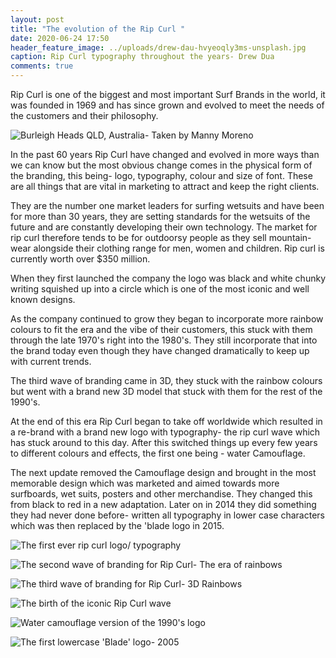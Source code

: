 ```yaml
---
layout: post
title: "The evolution of the Rip Curl "
date: 2020-06-24 17:50
header_feature_image: ../uploads/drew-dau-hvyeoqly3ms-unsplash.jpg
caption: Rip Curl typography throughout the years- Drew Dua
comments: true
---
```

Rip Curl is one of the biggest and most important Surf Brands in the world, it was founded in 1969 and has since grown and evolved to meet the needs of the customers and their philosophy. 

![Burleigh Heads QLD, Australia- Taken by Manny Moreno](../uploads/manny-moreno-getjzv1icdw-unsplash.jpg)

In the past 60 years Rip Curl have changed and evolved in more ways than we can know but the most obvious change comes in the physical form of the branding, this being- logo, typography, colour and size of font. These are all things that are vital in marketing to attract and keep the right clients. 

They are the number one market leaders for surfing wetsuits and have been for more than 30 years, they are setting standards for the wetsuits of the future and are constantly developing their own technology. The market for rip curl therefore tends to be for outdoorsy people as they sell mountain-wear alongside their clothing range for men, women and children. Rip curl is currently worth over $350 million. 

When they first launched the company the logo was black and white chunky writing squished up into a circle which is one of the most iconic and well known designs.

As the company continued to grow they began to incorporate more rainbow colours to fit the era and the vibe of their customers, this stuck with them through the late 1970's right into the 1980's. They still incorporate that into the brand today even though they have changed dramatically to keep up with current trends.

The third wave of branding came in 3D, they stuck with the rainbow colours but went with a brand new 3D model that stuck with them for the rest of the 1990's. 

At the end of this era Rip Curl began to take off worldwide which resulted in a re-brand with a brand new logo with typography- the rip curl wave which has stuck around to this day. After this switched things up every few years to different colours and effects, the first one being - water Camouflage.

The next update removed the Camouflage design and brought in the most memorable design which was marketed and aimed towards more surfboards, wet suits, posters and other merchandise. They changed this from black to red in a new adaptation. Later on in 2014 they did something they had never done before- written all typography in lower case characters which was then replaced by the 'blade logo in 2015.

![The first ever rip curl logo/ typography](../uploads/rip-curl-logo-png-8.png)

![The second wave of branding for Rip Curl- The era of rainbows](../uploads/rip-curl-rainbow.jpg)

![The third wave of branding for Rip Curl- 3D Rainbows](../uploads/rip-curl-3-.jpeg)

![The birth of the iconic Rip Curl wave](../uploads/rip-curl-4.jpg)

![](../uploads/rip-curl-logo-5.png "Water camouflage version of the 1990's logo")

![](../uploads/rip-curl-last-one.png "The first lowercase 'Blade' logo- 2005")